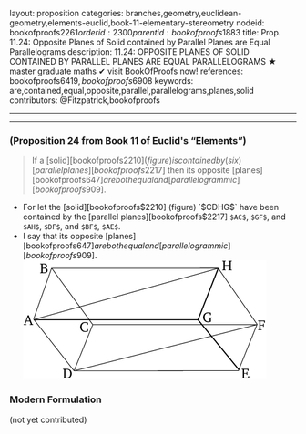 layout: proposition
categories: branches,geometry,euclidean-geometry,elements-euclid,book-11-elementary-stereometry
nodeid: bookofproofs$2261
orderid: 2300
parentid: bookofproofs$1883
title: Prop. 11.24: Opposite Planes of Solid contained by Parallel Planes are Equal Parallelograms
description: 11.24: OPPOSITE PLANES OF SOLID CONTAINED BY PARALLEL PLANES ARE EQUAL PARALLELOGRAMS &#9733; master graduate maths &#10004; visit BookOfProofs now!
references: bookofproofs$6419,bookofproofs$6908
keywords: are,contained,equal,opposite,parallel,parallelograms,planes,solid
contributors: @Fitzpatrick,bookofproofs


---


---

### (Proposition 24 from Book 11 of Euclid's “Elements”)

> If a [solid][bookofproofs$2210] (figure) is contained by (six) [parallel planes][bookofproofs$2217] then its opposite [planes][bookofproofs$647] are both equal and [parallelogrammic][bookofproofs$909].
* For let the [solid][bookofproofs$2210] (figure) `$CDHG$` have been contained by the [parallel planes][bookofproofs$2217] `$AC$`, `$GF$`, and `$AH$`, `$DF$`, and `$BF$`, `$AE$`.
* I say that its opposite [planes][bookofproofs$647] are both equal and [parallelogrammic][bookofproofs$909].
![fig24e](https://github.com/bookofproofs/bookofproofs.github.io/blob/main/_sources/_assets/images/euclid/Book11/fig24e.png?raw=true)




### Modern Formulation

(not yet contributed)
